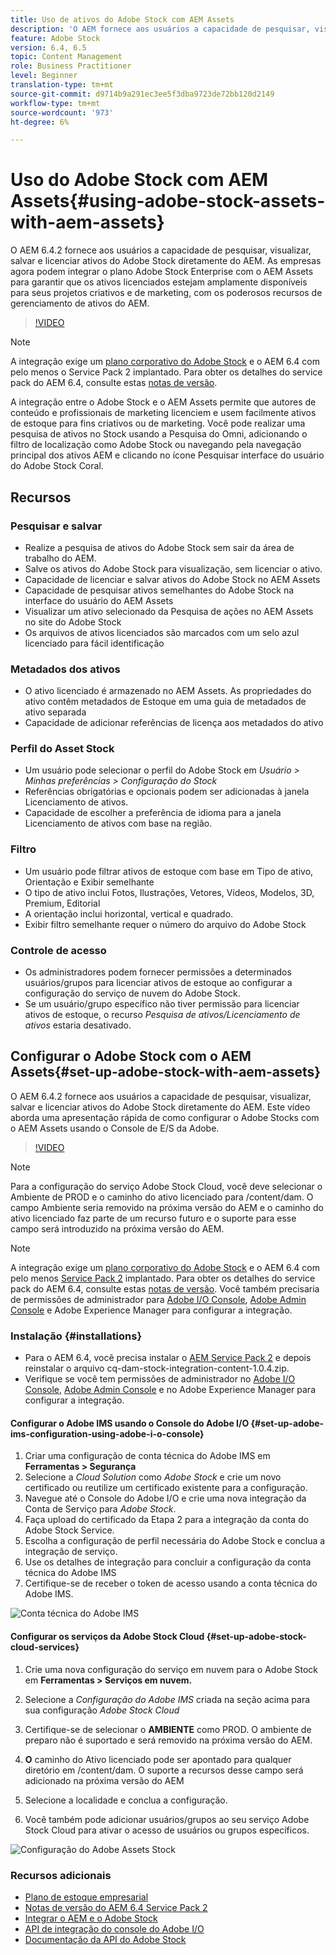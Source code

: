 ```yaml
---
title: Uso de ativos do Adobe Stock com AEM Assets
description: 'O AEM fornece aos usuários a capacidade de pesquisar, visualizar, salvar e licenciar ativos do Adobe Stock diretamente do AEM. As empresas agora podem integrar o plano Adobe Stock Enterprise com o AEM Assets para garantir que os ativos licenciados estejam amplamente disponíveis para seus projetos criativos e de marketing, com os poderosos recursos de gerenciamento de ativos do AEM. '
feature: Adobe Stock
version: 6.4, 6.5
topic: Content Management
role: Business Practitioner
level: Beginner
translation-type: tm+mt
source-git-commit: d9714b9a291ec3ee5f3dba9723de72bb120d2149
workflow-type: tm+mt
source-wordcount: '973'
ht-degree: 6%

---
```



# Uso do Adobe Stock com AEM Assets{#using-adobe-stock-assets-with-aem-assets}

O AEM 6.4.2 fornece aos usuários a capacidade de pesquisar, visualizar, salvar e licenciar ativos do Adobe Stock diretamente do AEM. As empresas agora podem integrar o plano Adobe Stock Enterprise com o AEM Assets para garantir que os ativos licenciados estejam amplamente disponíveis para seus projetos criativos e de marketing, com os poderosos recursos de gerenciamento de ativos do AEM.

>[!VIDEO](https://video.tv.adobe.com/v/24678/?quality=9&learn=on)

>[!NOTE]
>
>A integração exige um [plano corporativo do Adobe Stock](https://landing.adobe.com/en/na/products/creative-cloud/ctir-4625-stock-for-enterprise/index.html) e o AEM 6.4 com pelo menos o Service Pack 2 implantado. Para obter os detalhes do service pack do AEM 6.4, consulte estas [notas de versão](https://helpx.adobe.com/br/experience-manager/6-4/release-notes/sp-release-notes.html).

A integração entre o Adobe Stock e o AEM Assets permite que autores de conteúdo e profissionais de marketing licenciem e usem facilmente ativos de estoque para fins criativos ou de marketing. Você pode realizar uma pesquisa de ativos no Stock usando a Pesquisa do Omni, adicionando o filtro de localização como Adobe Stock ou navegando pela navegação principal dos ativos AEM e clicando no ícone Pesquisar interface do usuário do Adobe Stock Coral.

## Recursos

### Pesquisar e salvar

* Realize a pesquisa de ativos do Adobe Stock sem sair da área de trabalho do AEM.
* Salve os ativos do Adobe Stock para visualização, sem licenciar o ativo.
* Capacidade de licenciar e salvar ativos do Adobe Stock no AEM Assets
* Capacidade de pesquisar ativos semelhantes do Adobe Stock na interface do usuário do AEM Assets
* Visualizar um ativo selecionado da Pesquisa de ações no AEM Assets no site do Adobe Stock
* Os arquivos de ativos licenciados são marcados com um selo azul licenciado para fácil identificação

### Metadados dos ativos

* O ativo licenciado é armazenado no AEM Assets. As propriedades do ativo contêm metadados de Estoque em uma guia de metadados de ativo separada
* Capacidade de adicionar referências de licença aos metadados do ativo

### Perfil do Asset Stock

* Um usuário pode selecionar o perfil do Adobe Stock em *Usuário > Minhas preferências > Configuração do Stock*
* Referências obrigatórias e opcionais podem ser adicionadas à janela Licenciamento de ativos.
* Capacidade de escolher a preferência de idioma para a janela Licenciamento de ativos com base na região.

### Filtro

* Um usuário pode filtrar ativos de estoque com base em Tipo de ativo, Orientação e Exibir semelhante
* O tipo de ativo inclui Fotos, Ilustrações, Vetores, Vídeos, Modelos, 3D, Premium, Editorial
* A orientação inclui horizontal, vertical e quadrado.
* Exibir filtro semelhante requer o número do arquivo do Adobe Stock

### Controle de acesso

* Os administradores podem fornecer permissões a determinados usuários/grupos para licenciar ativos de estoque ao configurar a configuração do serviço de nuvem do Adobe Stock.
* Se um usuário/grupo específico não tiver permissão para licenciar ativos de estoque, o recurso *Pesquisa de ativos/Licenciamento de ativos* estaria desativado.

## Configurar o Adobe Stock com o AEM Assets{#set-up-adobe-stock-with-aem-assets}

O AEM 6.4.2 fornece aos usuários a capacidade de pesquisar, visualizar, salvar e licenciar ativos do Adobe Stock diretamente do AEM. Este vídeo aborda uma apresentação rápida de como configurar o Adobe Stocks com o AEM Assets usando o Console de E/S da Adobe.

>[!VIDEO](https://video.tv.adobe.com/v/25043/?quality=12&learn=on)

>[!NOTE]
>
>Para a configuração do serviço Adobe Stock Cloud, você deve selecionar o Ambiente de PROD e o caminho do ativo licenciado para /content/dam. O campo Ambiente seria removido na próxima versão do AEM e o caminho do ativo licenciado faz parte de um recurso futuro e o suporte para esse campo será introduzido na próxima versão do AEM.

>[!NOTE]
>
>A integração exige um [plano corporativo do Adobe Stock](https://landing.adobe.com/en/na/products/creative-cloud/ctir-4625-stock-for-enterprise/index.html) e o AEM 6.4 com pelo menos [Service Pack 2](https://www.adobeaemcloud.com/content/marketplace/marketplaceProxy.html?packagePath=/content/companies/public/adobe/packages/cq640/servicepack/AEM-6.4.2.0) implantado. Para obter os detalhes do service pack do AEM 6.4, consulte estas [notas de versão](https://helpx.adobe.com/experience-manager/6-4/release-notes/sp-release-notes.html). Você também precisaria de permissões de administrador para [Adobe I/O Console](https://console.adobe.io/), [Adobe Admin Console](https://adminconsole.adobe.com/) e Adobe Experience Manager para configurar a integração.

### Instalação {#installations}

* Para o AEM 6.4, você precisa instalar o [AEM Service Pack 2](https://www.adobeaemcloud.com/content/marketplace/marketplaceProxy.html?packagePath=/content/companies/public/adobe/packages/cq640/servicepack/AEM-6.4.2.0) e depois reinstalar o arquivo cq-dam-stock-integration-content-1.0.4.zip.
* Verifique se você tem permissões de administrador no [Adobe I/O Console](https://console.adobe.io/), [Adobe Admin Console](https://adminconsole.adobe.com/) e no Adobe Experience Manager para configurar a integração.

#### Configurar o Adobe IMS usando o Console do Adobe I/O {#set-up-adobe-ims-configuration-using-adobe-i-o-console}

1. Criar uma configuração de conta técnica do Adobe IMS em **Ferramentas > Segurança**
2. Selecione a *Cloud Solution* como *Adobe Stock* e crie um novo certificado ou reutilize um certificado existente para a configuração.
3. Navegue até o Console do Adobe I/O e crie uma nova integração da Conta de Serviço para *Adobe Stock*.
4. Faça upload do certificado da Etapa 2 para a integração da conta do Adobe Stock Service.
5. Escolha a configuração de perfil necessária do Adobe Stock e conclua a integração de serviço.
6. Use os detalhes de integração para concluir a configuração da conta técnica do Adobe IMS
7. Certifique-se de receber o token de acesso usando a conta técnica do Adobe IMS.

![Conta técnica do Adobe IMS](assets/screen_shot_2018-10-22at12219pm.png)

#### Configurar os serviços da Adobe Stock Cloud {#set-up-adobe-stock-cloud-services}

1. Crie uma nova configuração do serviço em nuvem para o Adobe Stock em **Ferramentas > Serviços em nuvem.**
2. Selecione a *Configuração do Adobe IMS* criada na seção acima para sua configuração *Adobe Stock Cloud*

3. Certifique-se de selecionar o **AMBIENTE** como PROD. O ambiente de preparo não é suportado e será removido na próxima versão do AEM.
4. **O** caminho do Ativo licenciado pode ser apontado para qualquer diretório em /content/dam. O suporte a recursos desse campo será adicionado na próxima versão do AEM
5. Selecione a localidade e conclua a configuração.
6. Você também pode adicionar usuários/grupos ao seu serviço Adobe Stock Cloud para ativar o acesso de usuários ou grupos específicos.

![Configuração do Adobe Assets Stock](assets/screen_shot_2018-10-22at12425pm.png)

### Recursos adicionais

* [Plano de estoque empresarial](https://landing.adobe.com/en/na/products/creative-cloud/ctir-4625-stock-for-enterprise/index.html)
* [Notas de versão do AEM 6.4 Service Pack 2](https://helpx.adobe.com/experience-manager/6-4/release-notes/sp-release-notes.html)
* [Integrar o AEM e o Adobe Stock](https://helpx.adobe.com/experience-manager/6-5/assets/using/aem-assets-adobe-stock.html#IntegrateAEMandAdobeStock)
* [API de integração do console do Adobe I/O](https://www.adobe.io/apis/cloudplatform/console/authentication/gettingstarted.html)
* [Documentação da API do Adobe Stock](https://www.adobe.io/apis/creativecloud/stock/docs.html)